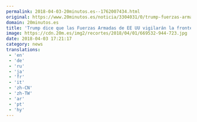 ```yaml
---
permalink: 2018-04-03-20minutos.es--1762007434.html
original: https://www.20minutos.es/noticia/3304031/0/trump-fuerzas-armadas-frontera-mexico/
domain: 20minutos.es
title: 'Trump dice que las Fuerzas Armadas de EE UU vigilarán la frontera con México'
image: https://cdn.20m.es/img2/recortes/2018/04/01/669532-944-723.jpg
date: 2018-04-03 17:21:17
category: news
translations: 
 - 'en'
 - 'de'
 - 'ru'
 - 'ja'
 - 'fr'
 - 'it'
 - 'zh-CN'
 - 'zh-TW'
 - 'ar'
 - 'pt'
 - 'hy'
---
```


